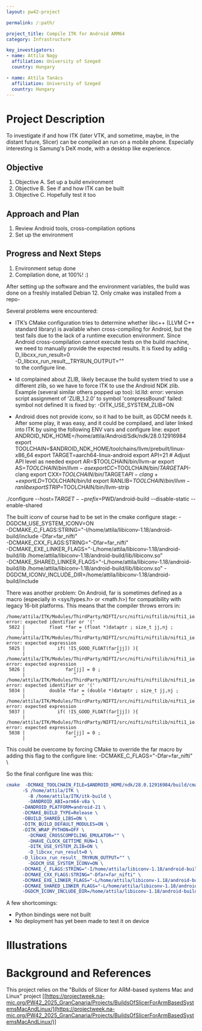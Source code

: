 ```yaml
---
layout: pw42-project

permalink: /:path/

project_title: Compile ITK for Android ARM64
category: Infrastructure

key_investigators:
- name: Attila Nagy
  affiliation: University of Szeged
  country: Hungary

- name: Attila Tanács
  affiliation: University of Szeged
  country: Hungary
---
```


# Project Description

<!-- Add a short paragraph describing the project. -->
To investigate if and how ITK (later VTK, and sometime, maybe, in the distant future, Slicer) can be compiled an run on a mobile phone. Especially interesting is Samung's DeX mode, with a desktop like experience.

## Objective

<!-- Describe here WHAT you would like to achieve (what you will have as end result). -->

1. Objective A. Set up a build environment
1. Objective B. See if and how ITK can be built
1. Objective C. Hopefully test it too

## Approach and Plan

<!-- Describe here HOW you would like to achieve the objectives stated above. -->

1. Review Android tools, cross-compilation options
1. Set up the environment

## Progress and Next Steps

<!-- Update this section as you make progress, describing of what you have ACTUALLY DONE.
     If there are specific steps that you could not complete then you can describe them here, too. -->

1. Environment setup done
1. Compilation done, at 100%! :)

After setting up the software and the environment variables, the build was done on a freshly installed Debian 12.
Only cmake was installed from a repo-

Several problems were encountered:

- ITK’s CMake configuration tries to determine whether libc++ (LLVM C++ standard library) is available when cross-compiling for Android, but the test fails due to the lack of a runtime execution environment. Since Android cross-compilation cannot execute tests on the build machine, we need to manually provide the expected results.
It is fixed by addig
	    -D_libcxx_run_result=0 \
      -D_libcxx_run_result__TRYRUN_OUTPUT="" \
to the configure line.

- ld complained about ZLIB, likely because the build system tried to use a different zlib, so we have to force ITK to use the Android NDK zlib.
Example (several similar others popped up too):
ld.lld: error: version script assignment of 'ZLIB_1.2.0' to symbol 'compressBound' failed: symbol not defined
It is fixed by:
-DITK_USE_SYSTEM_ZLIB=ON

- Android does not provide iconv, so it had to be built, as GDCM needs it.
After some play, it was easy, and it could be compilaed, and later linked into ITK by using the following ENV vars and configure line:
export ANDROID_NDK_HOME=/home/attila/Android/Sdk/ndk/28.0.12916984
export TOOLCHAIN=$ANDROID_NDK_HOME/toolchains/llvm/prebuilt/linux-x86_64
export TARGET=aarch64-linux-android
export API=21  # Adjust API level as needed
export AR=$TOOLCHAIN/bin/llvm-ar
export AS=$TOOLCHAIN/bin/llvm-as
export CC=$TOOLCHAIN/bin/$TARGET$API-clang
export CXX=$TOOLCHAIN/bin/$TARGET$API-clang++
export LD=$TOOLCHAIN/bin/ld
export RANLIB=$TOOLCHAIN/bin/llvm-ranlib
export STRIP=$TOOLCHAIN/bin/llvm-strip

./configure --host=$TARGET --prefix=$PWD/android-build --disable-static --enable-shared

The built iconv of course had to be set in the cmake configure stage:
  	  -DGDCM_USE_SYSTEM_ICONV=ON \
	    -DCMAKE_C_FLAGS:STRING="-I/home/attila/libiconv-1.18/android-build/include -Dfar=far_nifti" \
      -DCMAKE_CXX_FLAGS:STRING="-Dfar=far_nifti" \
      -DCMAKE_EXE_LINKER_FLAGS="-L/home/attila/libiconv-1.18/android-build/lib /home/attila/libiconv-1.18/android-build/lib/libiconv.so" \
      -DCMAKE_SHARED_LINKER_FLAGS="-L/home/attila/libiconv-1.18/android-build/lib /home/attila/libiconv-1.18/android-build/lib/libiconv.so"
      -DGDCM_ICONV_INCLUDE_DIR=/home/attila/libiconv-1.18/android-build/include


There was another problem:
On Android, far is sometimes defined as a macro (especially in <sys/types.h> or <math.h>) for compatibility with legacy 16-bit platforms.
This means that the compiler throws errors in:
```
/home/attila/ITK/Modules/ThirdParty/NIFTI/src/nifti/niftilib/nifti1_io.c:5022:20: error: expected identifier or '('
 5022 |         float *far = (float *)dataptr ; size_t jj,nj ;
      |                    ^
/home/attila/ITK/Modules/ThirdParty/NIFTI/src/nifti/niftilib/nifti1_io.c:5025:34: error: expected expression
 5025 |            if( !IS_GOOD_FLOAT(far[jj]) ){
      |                                  ^
/home/attila/ITK/Modules/ThirdParty/NIFTI/src/nifti/niftilib/nifti1_io.c:5026:18: error: expected expression
 5026 |               far[jj] = 0 ;
      |                  ^
/home/attila/ITK/Modules/ThirdParty/NIFTI/src/nifti/niftilib/nifti1_io.c:5034:21: error: expected identifier or '('
 5034 |         double *far = (double *)dataptr ; size_t jj,nj ;
      |                     ^
/home/attila/ITK/Modules/ThirdParty/NIFTI/src/nifti/niftilib/nifti1_io.c:5037:34: error: expected expression
 5037 |            if( !IS_GOOD_FLOAT(far[jj]) ){
      |                                  ^
/home/attila/ITK/Modules/ThirdParty/NIFTI/src/nifti/niftilib/nifti1_io.c:5038:18: error: expected expression
 5038 |               far[jj] = 0 ;
      |                  ^
```

This could be overcome by forcing CMake to override the far macro by adding this flag to the configure line:
-DCMAKE_C_FLAGS="-Dfar=far_nifti" \

So the final configure line was this:
```cmake
cmake  -DCMAKE_TOOLCHAIN_FILE=$ANDROID_HOME/ndk/28.0.12916984/build/cmake/android.toolchain.cmake \
      -S /home/attila/ITK \
	    -B /home/attila/ITK/itk-build \
	    -DANDROID_ABI=arm64-v8a \
      -DANDROID_PLATFORM=android-21 \
      -DCMAKE_BUILD_TYPE=Release \
      -DBUILD_SHARED_LIBS=ON \
      -DITK_BUILD_DEFAULT_MODULES=ON \
      -DITK_WRAP_PYTHON=OFF \
	    -DCMAKE_CROSSCOMPILING_EMULATOR="" \
	    -DHAVE_CLOCK_GETTIME_RUN=1 \
	    -DITK_USE_SYSTEM_ZLIB=ON \
	    -D_libcxx_run_result=0 \
      -D_libcxx_run_result__TRYRUN_OUTPUT="" \
	    -DGDCM_USE_SYSTEM_ICONV=ON \
  	  -DCMAKE_C_FLAGS:STRING="-I/home/attila/libiconv-1.18/android-build/include -Dfar=far_nifti" \
      -DCMAKE_CXX_FLAGS:STRING="-Dfar=far_nifti" \
      -DCMAKE_EXE_LINKER_FLAGS="-L/home/attila/libiconv-1.18/android-build/lib /home/attila/libiconv-1.18/android-build/lib/libiconv.so" \
      -DCMAKE_SHARED_LINKER_FLAGS="-L/home/attila/libiconv-1.18/android-build/lib /home/attila/libiconv-1.18/android-build/lib/libiconv.so"
      -DGDCM_ICONV_INCLUDE_DIR=/home/attila/libiconv-1.18/android-build/include
```

A few shortcomings:
- Python bindings were not built
- No deployment has yet been made to test it on device

# Illustrations

<!-- Add pictures and links to videos that demonstrate what has been accomplished.
![Description of picture](Example2.jpg)
![Some more images](Example2.jpg)
-->

# Background and References

This project relies on the "Builds of Slicer for ARM-based systems Mac and Linux" project [[https://projectweek.na-mic.org/PW42_2025_GranCanaria/Projects/BuildsOfSlicerForArmBasedSystemsMacAndLinux/](https://projectweek.na-mic.org/PW42_2025_GranCanaria/Projects/BuildsOfSlicerForArmBasedSystemsMacAndLinux/)]
